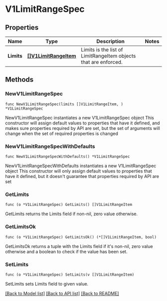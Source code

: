 # V1LimitRangeSpec

## Properties

Name | Type | Description | Notes
------------ | ------------- | ------------- | -------------
**Limits** | [**[]V1LimitRangeItem**](V1LimitRangeItem.md) | Limits is the list of LimitRangeItem objects that are enforced. | 

## Methods

### NewV1LimitRangeSpec

`func NewV1LimitRangeSpec(limits []V1LimitRangeItem, ) *V1LimitRangeSpec`

NewV1LimitRangeSpec instantiates a new V1LimitRangeSpec object
This constructor will assign default values to properties that have it defined,
and makes sure properties required by API are set, but the set of arguments
will change when the set of required properties is changed

### NewV1LimitRangeSpecWithDefaults

`func NewV1LimitRangeSpecWithDefaults() *V1LimitRangeSpec`

NewV1LimitRangeSpecWithDefaults instantiates a new V1LimitRangeSpec object
This constructor will only assign default values to properties that have it defined,
but it doesn't guarantee that properties required by API are set

### GetLimits

`func (o *V1LimitRangeSpec) GetLimits() []V1LimitRangeItem`

GetLimits returns the Limits field if non-nil, zero value otherwise.

### GetLimitsOk

`func (o *V1LimitRangeSpec) GetLimitsOk() (*[]V1LimitRangeItem, bool)`

GetLimitsOk returns a tuple with the Limits field if it's non-nil, zero value otherwise
and a boolean to check if the value has been set.

### SetLimits

`func (o *V1LimitRangeSpec) SetLimits(v []V1LimitRangeItem)`

SetLimits sets Limits field to given value.



[[Back to Model list]](../README.md#documentation-for-models) [[Back to API list]](../README.md#documentation-for-api-endpoints) [[Back to README]](../README.md)


